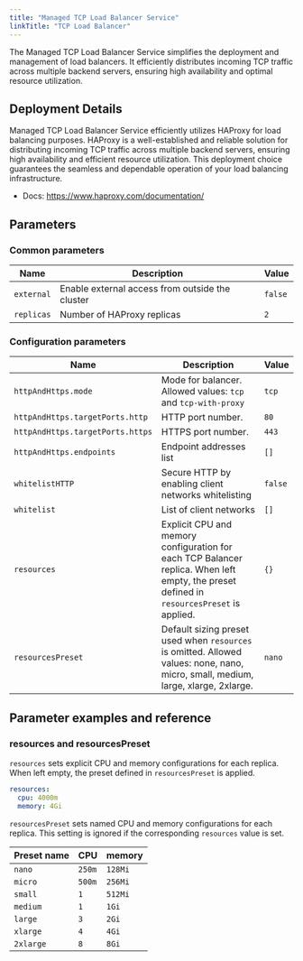 ```yaml
---
title: "Managed TCP Load Balancer Service"
linkTitle: "TCP Load Balancer"
---
```



The Managed TCP Load Balancer Service simplifies the deployment and management of load balancers. It efficiently distributes incoming TCP traffic across multiple backend servers, ensuring high availability and optimal resource utilization.

## Deployment Details

Managed TCP Load Balancer Service efficiently utilizes HAProxy for load balancing purposes. HAProxy is a well-established and reliable solution for distributing incoming TCP traffic across multiple backend servers, ensuring high availability and efficient resource utilization. This deployment choice guarantees the seamless and dependable operation of your load balancing infrastructure.

- Docs: https://www.haproxy.com/documentation/

## Parameters

### Common parameters

| Name       | Description                                     | Value   |
| ---------- | ----------------------------------------------- | ------- |
| `external` | Enable external access from outside the cluster | `false` |
| `replicas` | Number of HAProxy replicas                      | `2`     |

### Configuration parameters

| Name                             | Description                                                                                                                               | Value   |
| -------------------------------- | ----------------------------------------------------------------------------------------------------------------------------------------- | ------- |
| `httpAndHttps.mode`              | Mode for balancer. Allowed values: `tcp` and `tcp-with-proxy`                                                                             | `tcp`   |
| `httpAndHttps.targetPorts.http`  | HTTP port number.                                                                                                                         | `80`    |
| `httpAndHttps.targetPorts.https` | HTTPS port number.                                                                                                                        | `443`   |
| `httpAndHttps.endpoints`         | Endpoint addresses list                                                                                                                   | `[]`    |
| `whitelistHTTP`                  | Secure HTTP by enabling  client networks whitelisting                                                                                     | `false` |
| `whitelist`                      | List of client networks                                                                                                                   | `[]`    |
| `resources`                      | Explicit CPU and memory configuration for each TCP Balancer replica. When left empty, the preset defined in `resourcesPreset` is applied. | `{}`    |
| `resourcesPreset`                | Default sizing preset used when `resources` is omitted. Allowed values: none, nano, micro, small, medium, large, xlarge, 2xlarge.         | `nano`  |

## Parameter examples and reference

### resources and resourcesPreset

`resources` sets explicit CPU and memory configurations for each replica.
When left empty, the preset defined in `resourcesPreset` is applied.

```yaml
resources:
  cpu: 4000m
  memory: 4Gi
```

`resourcesPreset` sets named CPU and memory configurations for each replica.
This setting is ignored if the corresponding `resources` value is set.

| Preset name | CPU    | memory  |
|-------------|--------|---------|
| `nano`      | `250m` | `128Mi` |
| `micro`     | `500m` | `256Mi` |
| `small`     | `1`    | `512Mi` |
| `medium`    | `1`    | `1Gi`   |
| `large`     | `3`    | `2Gi`   |
| `xlarge`    | `4`    | `4Gi`   |
| `2xlarge`   | `8`    | `8Gi`   |
